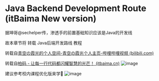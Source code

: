 # Java Backend Development Route (itBaima New version)
据坤哥@sechelper传，渗透手的前置基础知识应该是Java的开发线

故本章节将 转载 Java后端开发路线 教程

转载自[青空の霞光的个人空间-青空の霞光个人主页-哔哩哔哩视频 (bilibili.com)](https://space.bilibili.com/37737161)

转载自[柏码 - 让每一行代码都闪耀智慧的光芒！ (itbaima.cn)](https://www.itbaima.cn/)
![image](https://github.com/Sciencekex/JavaSE-tutorial/blob/main/img/PixPin_2024-08-04_11-05-30.jpg)

建议参考校内课程优化版来学🤔
![image](https://github.com/Sciencekex/JavaSE-tutorial/blob/main/img/%E8%AF%BE%E7%A8%8B%E7%BB%93%E6%9E%84-%E4%BC%98%E5%8C%96%E7%89%88%20-%20%E5%89%AF%E6%9C%AC.png)
